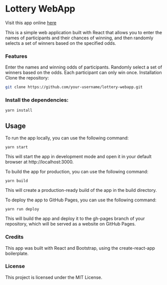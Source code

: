 # Lottery WebApp

Visit this app online [here](https://mohammad2682.github.io/lottery-webapp/)

This is a simple web application built with React that allows you to enter the names of participants and their chances of winning, and then randomly selects a set of winners based on the specified odds.

### Features
Enter the names and winning odds of participants.
Randomly select a set of winners based on the odds.
Each participant can only win once.
Installation
Clone the repository:

```bash
git clone https://github.com/your-username/lottery-webapp.git
```

### Install the dependencies:

```
yarn install
```

## Usage
To run the app locally, you can use the following command:

```
yarn start
```
This will start the app in development mode and open it in your default browser at http://localhost:3000.

To build the app for production, you can use the following command:

```
yarn build
```
This will create a production-ready build of the app in the build directory.

To deploy the app to GitHub Pages, you can use the following command:

```
yarn run deploy
```
This will build the app and deploy it to the gh-pages branch of your repository, which will be served as a website on GitHub Pages.

### Credits
This app was built with React and Bootstrap, using the create-react-app boilerplate.

### License
This project is licensed under the MIT License.
